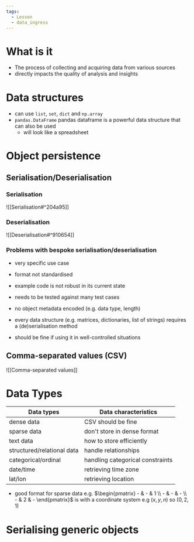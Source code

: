 ```yaml
---
tags:
  - Lesson
  - data_ingress
---
```

# What is it
- The process of collecting and acquiring data from various sources
- directly impacts the quality of analysis and insights
# Data structures
- can use `list`, `set`, `dict` and `np.array` 
- `pandas.DataFrame` pandas dataframe is a powerful data structure that can also be used
	- will look like a spreadsheet 
# Object persistence
## Serialisation/Deserialisation
### Serialisation
![[Serialisation#^204a95]]
### Deserialisation
![[Deserialisation#^910654]]
### Problems with bespoke serialisation/deserialisation
- very specific use case
- format not standardised
- example code is not robust in its current state
- needs to be tested against many test cases
- no object metadata encoded (e.g. data type, length)
- every data structure (e.g. matrices, dictionaries, list of strings) requires a (de)serialisation method

- should be fine if using it in well-controlled situations
## Comma-separated values (CSV)
![[Comma-separated values]]

# Data Types
| Data types                 | Data characteristics             |
| -------------------------- | -------------------------------- |
| dense data                 | CSV should be fine               |
| sparse data                | don't store in dense format      |
| text data                  | how to store efficiently         |
| structured/relational data | handle relationships             |
| categorical/ordinal        | handling categorical constraints |
| date/time                  | retrieving time zone             |
| lat/lon                    | retrieving location              |
- good format for sparse data e.g. $\begin{pmatrix} - & - & 1 \\ - & - & - \\ - & 2 & - \end{pmatrix}$ is with a coordinate system e.g $(x, y, n)$ so $(0, 2, 1)$
# Serialising generic objects
